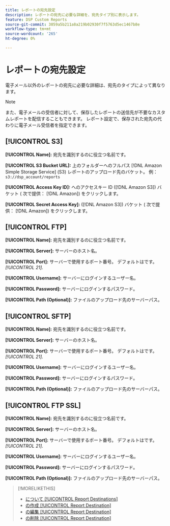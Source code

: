 ```yaml
---
title: レポートの宛先設定
description: レポートの宛先に必要な詳細を、宛先タイプ別に表示します。
feature: DSP Custom Reports
source-git-commit: 3059a5b211a8a219b02930f7f5763d5ec1467b8e
workflow-type: tm+mt
source-wordcount: '265'
ht-degree: 0%

---
```


# レポートの宛先設定

電子メール以外のレポートの宛先に必要な詳細は、宛先のタイプによって異なります。

>[!NOTE]
>
> また、電子メールの受信者に対して、保存したレポートの送信先が不要なカスタムレポートを配信することもできます。 レポート設定で、保存された宛先の代わりに電子メール受信者を指定できます。

## [!UICONTROL S3]

**[!UICONTROL Name]:** 宛先を識別するのに役立つ名前です。

**[!UICONTROL S3 Bucket URL]:** 上のフォルダーへのフルパス [!DNL Amazon Simple Storage Service] (S3) レポートのアップロード先のバケット。 例： `s3://dsp_account/reports`

**[!UICONTROL Access Key ID]:** へのアクセスキー ID ([!DNL Amazon S3]) バケット ( 次で提供： [!DNL Amazon]) をクリックします。

**[!UICONTROL Secret Access Key]:** ([!DNL Amazon S3]) バケット ( 次で提供： [!DNL Amazon]) をクリックします。

## [!UICONTROL FTP]

**[!UICONTROL Name]:** 宛先を識別するのに役立つ名前です。

**[!UICONTROL Server]:** サーバーのホスト名。

**[!UICONTROL Port]:** サーバーで使用するポート番号。 デフォルトはです。 *[!UICONTROL 21]*.

**[!UICONTROL Username]:** サーバーにログインするユーザー名。

**[!UICONTROL Password]:** サーバーにログインするパスワード。

**[!UICONTROL Path (Optional)]:** ファイルのアップロード先のサーバーパス。

## [!UICONTROL SFTP]

**[!UICONTROL Name]:** 宛先を識別するのに役立つ名前です。

**[!UICONTROL Server]:** サーバーのホスト名。

**[!UICONTROL Port]:** サーバーで使用するポート番号。 デフォルトはです。 *[!UICONTROL 21]*.

**[!UICONTROL Username]:** サーバーにログインするユーザー名。

**[!UICONTROL Password]:** サーバーにログインするパスワード。

**[!UICONTROL Path (Optional)]:** ファイルのアップロード先のサーバーパス。

## [!UICONTROL FTP SSL]

**[!UICONTROL Name]:** 宛先を識別するのに役立つ名前です。

**[!UICONTROL Server]:** サーバーのホスト名。

**[!UICONTROL Port]:** サーバーで使用するポート番号。 デフォルトはです。 *[!UICONTROL 21]*.

**[!UICONTROL Username]:** サーバーにログインするユーザー名。

**[!UICONTROL Password]:** サーバーにログインするパスワード。

**[!UICONTROL Path (Optional)]:** ファイルのアップロード先のサーバーパス。

>[!MORELIKETHIS]
>
>* [について [!UICONTROL Report Destinations]](/help/dsp/reports/report-destinations/report-destination-about.md)
>* [の作成 [!UICONTROL Report Destination]](/help/dsp/reports/report-destinations/report-destination-create.md)
>* [の編集 [!UICONTROL Report Destination]](/help/dsp/reports/report-destinations/report-destination-edit.md)
>* [の削除 [!UICONTROL Report Destination]](/help/dsp/reports/report-destinations/report-destination-delete.md)


